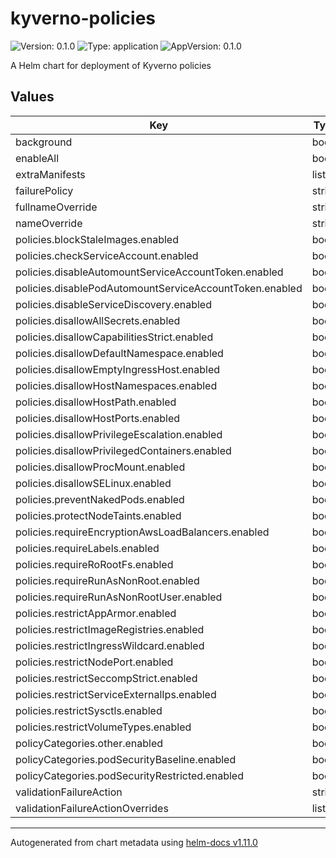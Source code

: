 # kyverno-policies

![Version: 0.1.0](https://img.shields.io/badge/Version-0.1.0-informational?style=flat-square) ![Type: application](https://img.shields.io/badge/Type-application-informational?style=flat-square) ![AppVersion: 0.1.0](https://img.shields.io/badge/AppVersion-0.1.0-informational?style=flat-square)

A Helm chart for deployment of Kyverno policies

## Values

| Key | Type | Default | Description |
|-----|------|---------|-------------|
| background | bool | `true` |  |
| enableAll | bool | `false` |  |
| extraManifests | list | `[]` |  |
| failurePolicy | string | `"Fail"` |  |
| fullnameOverride | string | `""` |  |
| nameOverride | string | `""` |  |
| policies.blockStaleImages.enabled | bool | `false` |  |
| policies.checkServiceAccount.enabled | bool | `false` |  |
| policies.disableAutomountServiceAccountToken.enabled | bool | `false` |  |
| policies.disablePodAutomountServiceAccountToken.enabled | bool | `false` |  |
| policies.disableServiceDiscovery.enabled | bool | `false` |  |
| policies.disallowAllSecrets.enabled | bool | `false` |  |
| policies.disallowCapabilitiesStrict.enabled | bool | `false` |  |
| policies.disallowDefaultNamespace.enabled | bool | `false` |  |
| policies.disallowEmptyIngressHost.enabled | bool | `false` |  |
| policies.disallowHostNamespaces.enabled | bool | `false` |  |
| policies.disallowHostPath.enabled | bool | `false` |  |
| policies.disallowHostPorts.enabled | bool | `false` |  |
| policies.disallowPrivilegeEscalation.enabled | bool | `false` |  |
| policies.disallowPrivilegedContainers.enabled | bool | `false` |  |
| policies.disallowProcMount.enabled | bool | `false` |  |
| policies.disallowSELinux.enabled | bool | `false` |  |
| policies.preventNakedPods.enabled | bool | `false` |  |
| policies.protectNodeTaints.enabled | bool | `false` |  |
| policies.requireEncryptionAwsLoadBalancers.enabled | bool | `false` |  |
| policies.requireLabels.enabled | bool | `false` |  |
| policies.requireRoRootFs.enabled | bool | `false` |  |
| policies.requireRunAsNonRoot.enabled | bool | `false` |  |
| policies.requireRunAsNonRootUser.enabled | bool | `false` |  |
| policies.restrictAppArmor.enabled | bool | `false` |  |
| policies.restrictImageRegistries.enabled | bool | `false` |  |
| policies.restrictIngressWildcard.enabled | bool | `false` |  |
| policies.restrictNodePort.enabled | bool | `false` |  |
| policies.restrictSeccompStrict.enabled | bool | `false` |  |
| policies.restrictServiceExternalIps.enabled | bool | `false` |  |
| policies.restrictSysctls.enabled | bool | `false` |  |
| policies.restrictVolumeTypes.enabled | bool | `false` |  |
| policyCategories.other.enabled | bool | `false` |  |
| policyCategories.podSecurityBaseline.enabled | bool | `false` |  |
| policyCategories.podSecurityRestricted.enabled | bool | `false` |  |
| validationFailureAction | string | `"Audit"` |  |
| validationFailureActionOverrides | list | `[]` |  |

----------------------------------------------
Autogenerated from chart metadata using [helm-docs v1.11.0](https://github.com/norwoodj/helm-docs/releases/v1.11.0)
